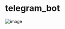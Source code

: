 # telegram_bot
![image](https://github.com/user-attachments/assets/320eb749-d5c2-4e74-b968-f0a589da3b63)
